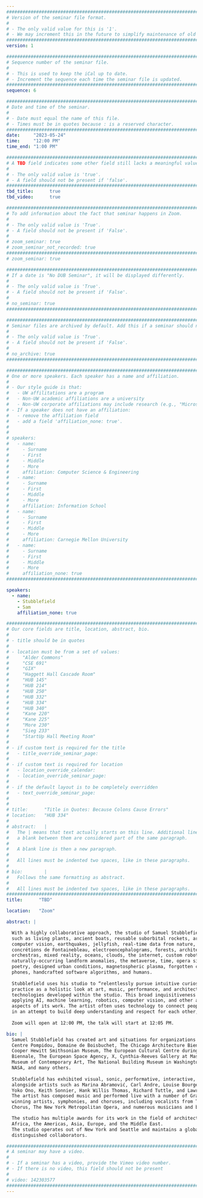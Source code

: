 ```yaml
---
################################################################################
# Version of the seminar file format.
#
# - The only valid value for this is '1'.
# - We may increment this in the future to simplify maintenance of old seminars.
################################################################################
version: 1

################################################################################
# Sequence number of the seminar file.
#
# - This is used to keep the iCal up to date.
# - Increment the sequence each time the seminar file is updated.
################################################################################
sequence: 6

################################################################################
# Date and time of the seminar.
#
# - Date must equal the name of this file.
# - Times must be in quotes because : is a reserved character.
################################################################################
date:     "2023-05-24"
time:     "12:00 PM"
time_end: "1:00 PM"

################################################################################
# A TBD field indicates some other field still lacks a meaningful value.
#
# - The only valid value is 'true'.
# - A field should not be present if 'false'.
################################################################################
tbd_title:      true
tbd_video:      true

################################################################################
# To add information about the fact that seminar happens in Zoom.
#
# - The only valid value is 'True'.
# - A field should not be present if 'False'.
#
# zoom_seminar: true
# zoom_seminar_not_recorded: true
################################################################################
# zoom_seminar: true 

################################################################################
# If a date is "No DUB Seminar", it will be displayed differently.
#
# - The only valid value is 'True'.
# - A field should not be present if 'False'.
#
# no_seminar: true
################################################################################

################################################################################
# Seminar files are archived by default. Add this if a seminar should not be.
#
# - The only valid value is 'True'.
# - A field should not be present if 'False'.
#
# no_archive: true
################################################################################

################################################################################
# One or more speakers. Each speaker has a name and affiliation.
#
# - Our style guide is that:
#   - UW affilitations are a program
#   - Non-UW academic affiliations are a university
#   - Non-UW corporate affiliations may include research (e.g., "Microsoft Research")
# - If a speaker does not have an affiliation:
#   - remove the affiliation field
#   - add a field 'affiliation_none: true'.
#
#
# speakers:
#   - name: 
#     - Surname
#     - First
#     - Middle
#     - More
#     affiliation: Computer Science & Engineering 
#   - name: 
#     - Surname
#     - First
#     - Middle
#     - More
#     affiliation: Information School 
#   - name: 
#     - Surname
#     - First
#     - Middle
#     - More
#     affiliation: Carnegie Mellon University 
#   - name:
#     - Surname
#     - First
#     - Middle
#     - More
#     affiliation_none: true
################################################################################

speakers:
  - name: 
    - Stubblefield
    - Sam
    affiliation_none: true

################################################################################
# Our core fields are title, location, abstract, bio.
#
# - title should be in quotes
#
# - location must be from a set of values:
#     "Alder Commons"
#     "CSE 691"
#     "GIX"
#     "Haggett Hall Cascade Room"
#     "HUB 145"
#     "HUB 214"
#     "HUB 250"
#     "HUB 332"
#     "HUB 334"
#     "HUB 340"
#     "Kane 220"
#     "Kane 225"
#     "More 230"
#     "Sieg 233"
#     "StartUp Hall Meeting Room"
#
# - if custom text is required for the title
#   - title_override_seminar_page:
#
# - if custom text is required for location
#   - location_override_calendar:
#   - location_override_seminar_page:
#
# - if the default layout is to be completely overridden
#   - text_override_seminar_page:
#
#
# title:      "Title in Quotes: Because Colons Cause Errors"
# location:   "HUB 334"
#
# abstract:   |
#   The | means that text actually starts on this line. Additional lines without
#   a blank between them are considered part of the same paragraph.
#
#   A blank line is then a new paragraph.
#
#   All lines must be indented two spaces, like in these paragraphs.
#
# bio:        |
#   Follows the same formatting as abstract.
#
#   All lines must be indented two spaces, like in these paragraphs.
################################################################################
title:      "TBD"

location:   "Zoom"

abstract: |

  With a highly collaborative approach, the studio of Samuel Stubblefield merges unusual materials and conditions
  such as living plants, ancient boats, reusable suborbital rockets, artificial intelligence,
  computer vision, earthquakes, jellyfish, real-time data from nature, miles of bungee cord,
  concrétions de Fontainebleau, electroencephalograms, forests, architecture, transducers,
  orchestras, mixed reality, oceans, clouds, the internet, custom robotics, trains, the sun,
  naturally-occurring landform anomalies, the metaverse, time, opera singers, mediocre
  poetry, designed urban conditions, magnetospheric plasma, forgotten civic spaces, rain,
  phones, handcrafted software algorithms, and humans.
  
  Stubblefield uses his studio to “relentlessly pursue intuitive curiosities,” seeing his
  practice as a holistic look at art, music, performance, and architecture, often in conjunction with
  technologies developed within the studio. This broad inquisitiveness has made the studio known for
  applying AI, machine learning, robotics, computer vision, and other advanced technologies to many
  aspects of its work. The artist often uses technology to connect people with “the unseen aspects of nature”
  in an attempt to build deep understanding and respect for each other, our planet, and our cosmic context.
  
  Zoom will open at 12:00 PM, the talk will start at 12:05 PM.

bio: |
  Samuel Stubblefield has created art and situations for organizations such as Art Basel Miami,
  Centre Pompidou, Domaine de Boisbuchet, The Chicago Architecture Biennial, The
  Cooper Hewitt Smithsonian Museum, The European Cultural Centre during the Venice
  Biennale, The European Space Agency, X, Cynthia-Reeves Gallery at Massachusetts
  Museum of Contemporary Art, The National Building Museum in Washington D.C.,
  NASA, and many others.
  
  Stubblefield has exhibited visual, sonic, performative, interactive, and immersive works
  alongside artists such as Marina Abramović, Carl Andre, Louise Bourgeois, Jeff Koons,
  Yoko Ono, Keith Sonnier, Hank Willis Thomas, Richard Tuttle, and Lawrence Weiner.
  The artist has composed music and performed live with a number of Grammy-Award-
  winning artists, symphonies, and choruses, including vocalists from The Brooklyn Youth
  Chorus, The New York Metropolitan Opera, and numerous musicians and bands.

  The studio has multiple awards for its work in the field of architecture and design across
  Africa, the Americas, Asia, Europe, and the Middle East.
  The studio operates out of New York and Seattle and maintains a global network of
  distinguished collaborators.

################################################################################
# A seminar may have a video.
#
# - If a seminar has a video, provide the Vimeo video number.
# - If there is no video, this field should not be present
#
# video: 142303577
################################################################################
---
```

